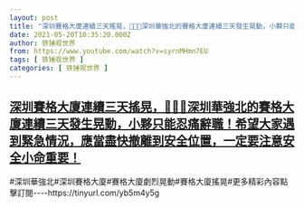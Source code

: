 ```yaml
---
layout: post
title: "深圳賽格大廈連續三天搖晃，👹💥🙏深圳華強北的賽格大廈連續三天發生晃動，小夥只能忍痛辭職！希望大家遇到緊急情況，應當盡快撤離到安全位置，一定要注意安全小命重要！"
date: 2021-05-20T10:35:20.000Z
author: 铁锤观世界
from: https://www.youtube.com/watch?v=syrnMHmn7EU
tags: [ 铁锤观世界 ]
categories: [ 铁锤观世界 ]
---
```

<!--1621506920000-->
[深圳賽格大廈連續三天搖晃，👹💥🙏深圳華強北的賽格大廈連續三天發生晃動，小夥只能忍痛辭職！希望大家遇到緊急情況，應當盡快撤離到安全位置，一定要注意安全小命重要！](https://www.youtube.com/watch?v=syrnMHmn7EU)
------

<div>
#深圳華強北#深圳賽格大廈#賽格大廈劇烈晃動#賽格大廈搖晃#更多精彩內容點擊訂閱----https://tinyurl.com/yb5m4y5g
</div>
